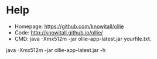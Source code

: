 # Help

- Homepage: https://github.com/knowitall/ollie
- Code: http://knowitall.github.io/ollie/
- CMD: java -Xmx512m -jar ollie-app-latest.jar yourfile.txt.

java -Xmx512m -jar ollie-app-latest.jar -h